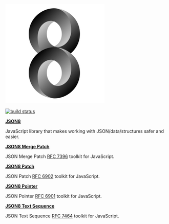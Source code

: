 
![logo](logo.png)

[![build status](https://img.shields.io/travis/sonnyp/JSON8/master.svg?style=flat-square)](https://travis-ci.org/sonnyp/JSON8/branches)

[**JSON8**](https://github.com/sonnyp/JSON8/tree/master/packages/json8)

JavaScript library that makes working with JSON/data/structures safer and easier.

[**JSON8 Merge Patch**](https://github.com/sonnyp/JSON8/tree/master/packages/merge-patch)

JSON Merge Patch [RFC 7396](https://tools.ietf.org/html/rfc7396) toolkit for JavaScript.

[**JSON8 Patch**](https://github.com/sonnyp/JSON8/tree/master/packages/patch)

JSON Patch [RFC 6902](http://tools.ietf.org/html/rfc6902) toolkit for JavaScript.

[**JSON8 Pointer**](https://github.com/sonnyp/JSON8/tree/master/packages/pointer)

JSON Pointer [RFC 6901](http://tools.ietf.org/html/rfc6901) toolkit for JavaScript.

[**JSON8 Text Sequence**](https://github.com/sonnyp/JSON8/tree/master/packages/text-sequence)

JSON Text Sequence [RFC 7464](https://tools.ietf.org/html/rfc7464) toolkit for JavaScript.

